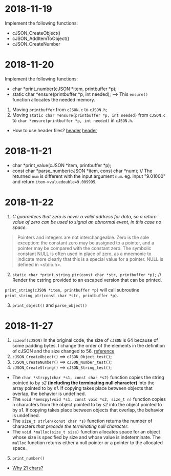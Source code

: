 
# 2018-11-19
Implement the following functions:
* cJSON_CreateObject()
* cJSON_AddItemToObject()
* cJSON_CreateNumber

# 2018-11-20
Implement the following functions:
* char *print_number(cJSON *item, printbuffer *p);
* static char *ensure(printbuffer *p, int needed);	--> This `ensure()` function allocates the needed memory.

1. Moving `printbuffer` from `cJSON.c` to `cJSON.h`;
2. Moving `static char *ensure(printbuffer *p, int needed)` from `cJSON.c` to `char *ensure(printbuffer *p, int needed)` in `cJSON.h`.

* How to use header files? [header](https://gcc.gnu.org/onlinedocs/cpp/Header-Files.html#Header-Files) [header](http://www.gnu.org/software/libc/manual/html_node/Header-Files.html)

# 2018-11-21
* char *print_value(cJSON *item, printbuffer *p);
* const char *parse_number(cJSON *item, const char *num); // The returned `num` is different with the input argument `num`.
eg. input "9.01000" and return `item->valuedouble=9.009995`.

# 2018-11-22
1. *C guarantees that zero is never a valid address for data, so a return value of zero can be used to signal an abnormal event, in this case no space.*
> Pointers and integers are not interchangeable. Zero is the sole exception: the constant zero may be assigned to a pointer, and a pointer may be compared with the constant zero. The symbolic constant NULL is often used in place of zero, as a mnemonic to indicate more clearly that this is a special value for a pointer. NULL is defined in <stdio.h>. 
2. `static char *print_string_ptr(const char *str, printbuffer *p);`  // Render the cstring provided to an escaped version that can be printed.

`print_string(cJSON *item, printbuffer *p)` will call subroutine `print_string_ptr(const char *str, printbuffer *p)`.

3. `print_object()` and `parse_object()`

# 2018-11-27
1. `sizeof(cJSON)`
	In the original code, the size of `cJSON` is 64 because of some padding bytes. I change the order of the elements in the definition of cJSON and the size changed to 56. [reference](https://stackoverflow.com/questions/119123/why-isnt-sizeof-for-a-struct-equal-to-the-sum-of-sizeof-of-each-member)
2. `cJSON_CreateObject()` ==> `cJSON_Object_test()`;
3. `cJSON_CreateNumber()` ==> `cJSON_Number_test()`;
4. `cJSON_CreateString()` ==> `cJSON_String_test()`;
* The `char *strcpy(char *s1, const char *s2)` function copies the string pointed to by *s2* **(including the terminating null character)** into the array pointed to by *s1*. If copying takes place between objects that overlap, the behavior is undefined.
* The `void *memcpy(void *s1, const void *s2, size_t n)` function copies n characters from the object pointed to by *s2* into the object pointed to by *s1*. If copying takes place between objects that overlap, the behavior is undefined.
* The `size_t strlen(const char *s)` function returns the number of characters *that precede the terminating null character*.
* The `void *malloc(size_t size)` function allocates space for an object whose size is specified by size and whose value is indeterminate. The `malloc` function returns either a null pointer or a pointer to the allocated space.
5. `print_number()` 
* [Why 21 chars?](http://mathcentral.uregina.ca/QQ/database/QQ.02.06/trang1.html)

















